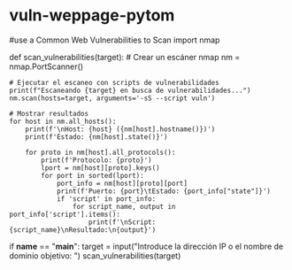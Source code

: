 # vuln-weppage-pytom
#use  a Common Web Vulnerabilities to Scan
import nmap

def scan_vulnerabilities(target):
    # Crear un escáner nmap
    nm = nmap.PortScanner()

    # Ejecutar el escaneo con scripts de vulnerabilidades
    print(f"Escaneando {target} en busca de vulnerabilidades...")
    nm.scan(hosts=target, arguments='-sS --script vuln')

    # Mostrar resultados
    for host in nm.all_hosts():
        print(f'\nHost: {host} ({nm[host].hostname()})')
        print(f'Estado: {nm[host].state()}')

        for proto in nm[host].all_protocols():
            print(f'Protocolo: {proto}')
            lport = nm[host][proto].keys()
            for port in sorted(lport):
                port_info = nm[host][proto][port]
                print(f'Puerto: {port}\tEstado: {port_info["state"]}')
                if 'script' in port_info:
                    for script_name, output in port_info['script'].items():
                        print(f'\nScript: {script_name}\nResultado:\n{output}')

if __name__ == "__main__":
    target = input("Introduce la dirección IP o el nombre de dominio objetivo: ")
    scan_vulnerabilities(target)
